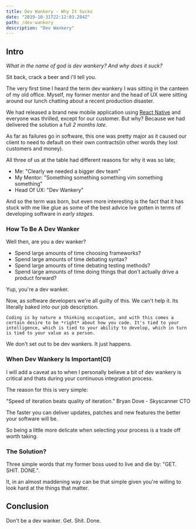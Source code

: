 ```yaml
---
title: Dev Wankery - Why It Sucks
date: "2019-10-31T22:12:03.284Z"
path: /dev-wankery
description: "Dev Wankery"
---
```


## Intro

_What in the name of god is dev wankery? And why does it suck?_

Sit back, crack a beer and i'll tell you. 

The very first time I heard the term dev wankery I was sitting in the canteen of my old office. Myself, my former mentor and the head of UX were sitting around our lunch chatting about a recent production disaster. 

We had released a brand new mobile application using [React Native](https://facebook.github.io/react-native/) and everyone was thrilled, except for our customer. But why? Because we had delivered the solution a full *2 months late*.

As far as failures go in software, this one was pretty major as it caused our client to need to default on their own contracts(in other words they lost customers and money).

All three of us at the table had different reasons for why it was so late;

- Me: "Clearly we needed a bigger dev team"
- My Mentor: "Something something something vim something something"
- Head Of UX: "Dev Wankery"

And so the term was born, but even more interesting is the fact that it has stuck with me like glue as some of the best advice Ive gotten in terms of developing software in _early stages_.

### How To Be A Dev Wanker 

Well then, are you a dev wanker?

- Spend large amounts of time choosing frameworks?
- Spend large amounts of time debating syntax?
- Spend large amounts of time debating testing methods?
- Spend large amounts of time doing things that don't actually drive a product forward?

Yup, you're a dev wanker. 

Now, as software developers we're all guilty of this. We can't help it. Its literally baked into our job description. 

```
Coding is by nature a thinking occupation, and with this comes a certain desire to be *right* about how you code. It's tied to your intelligence, which is tied to your ability to develop, which in turn is tied to your value as a person. 
```

We don't set out to be dev wankers. It just happens.  

### When Dev Wankery Is Important(CI)

I will add a caveat as to when I personally believe a bit of dev wankery is critical and thats during your continuous integration process.

The reason for this is very simple:

"Speed of iteration beats quality of iteration." Bryan Dove - Skyscanner CTO

The faster you can deliver updates, patches and new features the better your software will be.   

So being a little more delicate when selecting your process is a trade off worth taking. 

### The Solution?

Three simple words that my former boss used to live and die by: "GET. SHIT. DONE.".

It, in an almost maddening way can be that simple given you're willing to look hard at the things that matter. 

## Conclusion

Don't be a dev wanker. Get. Shit. Done.